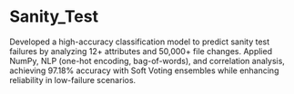 # Sanity_Test
Developed a high-accuracy classification model to predict sanity test failures by analyzing 12+ attributes and 50,000+ file changes. Applied NumPy, NLP (one-hot encoding, bag-of-words), and correlation analysis, achieving 97.18% accuracy with Soft Voting ensembles while enhancing reliability in low-failure scenarios.
